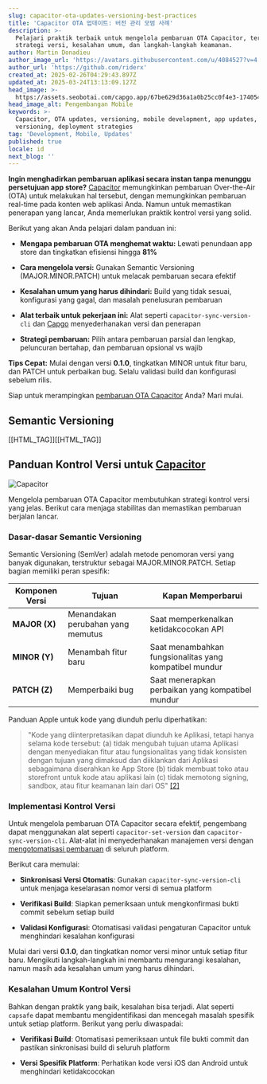 ```yaml
---
slug: capacitor-ota-updates-versioning-best-practices
title: 'Capacitor OTA 업데이트: 버전 관리 모범 사례'
description: >-
  Pelajari praktik terbaik untuk mengelola pembaruan OTA Capacitor, termasuk
  strategi versi, kesalahan umum, dan langkah-langkah keamanan.
author: Martin Donadieu
author_image_url: 'https://avatars.githubusercontent.com/u/4084527?v=4'
author_url: 'https://github.com/riderx'
created_at: 2025-02-26T04:29:43.897Z
updated_at: 2025-03-24T13:13:09.127Z
head_image: >-
  https://assets.seobotai.com/capgo.app/67be629d36a1a0b25cc0f4e3-1740544205565.jpg
head_image_alt: Pengembangan Mobile
keywords: >-
  Capacitor, OTA updates, versioning, mobile development, app updates, semantic
  versioning, deployment strategies
tag: 'Development, Mobile, Updates'
published: true
locale: id
next_blog: ''
---
```


**Ingin menghadirkan pembaruan aplikasi secara instan tanpa menunggu persetujuan app store?** [Capacitor](https://capacitorjscom/) memungkinkan pembaruan Over-the-Air (OTA) untuk melakukan hal tersebut, dengan memungkinkan pembaruan real-time pada konten web aplikasi Anda. Namun untuk memastikan penerapan yang lancar, Anda memerlukan praktik kontrol versi yang solid.

Berikut yang akan Anda pelajari dalam panduan ini:

-   **Mengapa pembaruan OTA menghemat waktu:** Lewati penundaan app store dan tingkatkan efisiensi hingga **81%**
    
-   **Cara mengelola versi:** Gunakan Semantic Versioning (MAJOR.MINOR.PATCH) untuk melacak pembaruan secara efektif
    
-   **Kesalahan umum yang harus dihindari:** Build yang tidak sesuai, konfigurasi yang gagal, dan masalah penelusuran pembaruan
    
-   **Alat terbaik untuk pekerjaan ini:** Alat seperti `capacitor-sync-version-cli` dan [Capgo](https://capgoapp/) menyederhanakan versi dan penerapan
    
-   **Strategi pembaruan:** Pilih antara pembaruan parsial dan lengkap, peluncuran bertahap, dan pembaruan opsional vs wajib
    

**Tips Cepat:** Mulai dengan versi **0.1.0**, tingkatkan MINOR untuk fitur baru, dan PATCH untuk perbaikan bug. Selalu validasi build dan konfigurasi sebelum rilis.

Siap untuk merampingkan [pembaruan OTA Capacitor](https://capgoapp/ja/) Anda? Mari mulai.

## Semantic Versioning

[[HTML_TAG]][[HTML_TAG]]

## Panduan Kontrol Versi untuk [Capacitor](https://capacitorjscom/)

![Capacitor](https://mars-imagesimgixnet/seobot/screenshots/capacitorjscom-4c1a6a7e452082d30f5bff9840b00b7d-2025-02-26jpg?auto=compress)

Mengelola pembaruan OTA Capacitor membutuhkan strategi kontrol versi yang jelas. Berikut cara menjaga stabilitas dan memastikan pembaruan berjalan lancar.

### Dasar-dasar Semantic Versioning

Semantic Versioning (SemVer) adalah metode penomoran versi yang banyak digunakan, terstruktur sebagai MAJOR.MINOR.PATCH. Setiap bagian memiliki peran spesifik:

| **Komponen Versi** | **Tujuan** | **Kapan Memperbarui** |
| --- | --- | --- |
| **MAJOR (X)** | Menandakan perubahan yang memutus | Saat memperkenalkan ketidakcocokan API |
| **MINOR (Y)** | Menambah fitur baru | Saat menambahkan fungsionalitas yang kompatibel mundur |
| **PATCH (Z)** | Memperbaiki bug | Saat menerapkan perbaikan yang kompatibel mundur |

Panduan Apple untuk kode yang diunduh perlu diperhatikan:

> "Kode yang diinterpretasikan dapat diunduh ke Aplikasi, tetapi hanya selama kode tersebut: (a) tidak mengubah tujuan utama Aplikasi dengan menyediakan fitur atau fungsionalitas yang tidak konsisten dengan tujuan yang dimaksud dan diiklankan dari Aplikasi sebagaimana diserahkan ke App Store (b) tidak membuat toko atau storefront untuk kode atau aplikasi lain (c) tidak memotong signing, sandbox, atau fitur keamanan lain dari OS" [\[2\]](https://githubcom/Cap-go/capacitor-updater)

### Implementasi Kontrol Versi

Untuk mengelola pembaruan OTA Capacitor secara efektif, pengembang dapat menggunakan alat seperti `capacitor-set-version` dan `capacitor-sync-version-cli`. Alat-alat ini menyederhanakan manajemen versi dengan [mengotomatisasi pembaruan](https://capgoapp/docs/plugin/cloud-mode/hybrid-update/) di seluruh platform.

Berikut cara memulai:

-   **Sinkronisasi Versi Otomatis**: Gunakan `capacitor-sync-version-cli` untuk menjaga keselarasan nomor versi di semua platform
    
-   **Verifikasi Build**: Siapkan pemeriksaan untuk mengkonfirmasi bukti commit sebelum setiap build
    
-   **Validasi Konfigurasi**: Otomatisasi validasi pengaturan Capacitor untuk menghindari kesalahan konfigurasi
    

Mulai dari versi **0.1.0**, dan tingkatkan nomor versi minor untuk setiap fitur baru. Mengikuti langkah-langkah ini membantu mengurangi kesalahan, namun masih ada kesalahan umum yang harus dihindari.

### Kesalahan Umum Kontrol Versi

Bahkan dengan praktik yang baik, kesalahan bisa terjadi. Alat seperti `capsafe` dapat membantu mengidentifikasi dan mencegah masalah spesifik untuk setiap platform. Berikut yang perlu diwaspadai:

-   **Verifikasi Build**: Otomatisasi pemeriksaan untuk file bukti commit dan pastikan sinkronisasi build di seluruh platform
    
-   **Versi Spesifik Platform**: Perhatikan kode versi iOS dan Android untuk menghindari ketidakcocokan